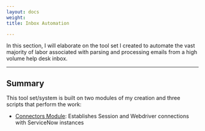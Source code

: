 ```yaml
---
layout: docs
weight: 
title: Inbox Automation

---
```

In this section, I will elaborate on the tool set I created to automate the vast majority of labor associated with parsing and processing emails from a high volume help desk inbox.

<hr />

## Summary

This tool set/system is built on two modules of my creation and three scripts that perform the work:

* [Connectors Module](/docs/connectors/): Establishes Session and Webdriver connections with ServiceNow instances